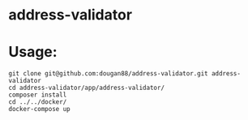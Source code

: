 # address-validator

# Usage: #

```
git clone git@github.com:dougan88/address-validator.git address-validator
cd address-validator/app/address-validator/
composer install 
cd ../../docker/
docker-compose up
```
